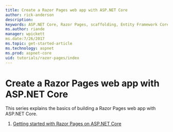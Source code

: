 ```yaml
---
title: Create a Razor Pages web app with ASP.NET Core
author: rick-anderson
description: 
keywords: ASP.NET Core, Razor Pages, scaffolding, Entity Framework Core, EF, EF Core, database
ms.author: riande
manager: wpickett
ms.date:7/26/2017
ms.topic: get-started-article
ms.technology: aspnet
ms.prod: aspnet-core
uid: tutorials/razor-pages/index
---
```



# Create a Razor Pages web app with ASP.NET Core

This series explains the basics of building a Razor Pages web app with ASP.NET Core.

1. [Getting started with Razor Pages on ASP.NET Core](xref:tutorials/razor-pages/razor-pages-start)
